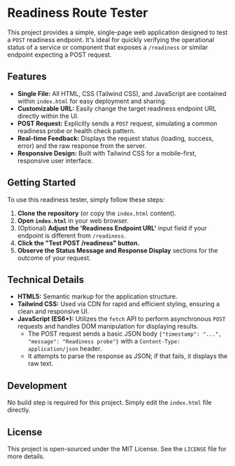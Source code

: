 # Readiness Route Tester

This project provides a simple, single-page web application designed to test a `POST` readiness endpoint. It's ideal for quickly verifying the operational status of a service or component that exposes a `/readiness` or similar endpoint expecting a POST request.

## Features

*   **Single File:** All HTML, CSS (Tailwind CSS), and JavaScript are contained within `index.html` for easy deployment and sharing.
*   **Customizable URL:** Easily change the target readiness endpoint URL directly within the UI.
*   **POST Request:** Explicitly sends a `POST` request, simulating a common readiness probe or health check pattern.
*   **Real-time Feedback:** Displays the request status (loading, success, error) and the raw response from the server.
*   **Responsive Design:** Built with Tailwind CSS for a mobile-first, responsive user interface.

## Getting Started

To use this readiness tester, simply follow these steps:

1.  **Clone the repository** (or copy the `index.html` content).
2.  **Open `index.html`** in your web browser.
3.  (Optional) **Adjust the 'Readiness Endpoint URL'** input field if your endpoint is different from `/readiness`.
4.  **Click the "Test POST /readiness" button.**
5.  **Observe the Status Message and Response Display** sections for the outcome of your request.

## Technical Details

*   **HTML5:** Semantic markup for the application structure.
*   **Tailwind CSS:** Used via CDN for rapid and efficient styling, ensuring a clean and responsive UI.
*   **JavaScript (ES6+):** Utilizes the `fetch` API to perform asynchronous `POST` requests and handles DOM manipulation for displaying results.
    *   The POST request sends a basic JSON body `{"timestamp": "...", "message": "Readiness probe"}` with a `Content-Type: application/json` header.
    *   It attempts to parse the response as JSON; if that fails, it displays the raw text.

## Development

No build step is required for this project. Simply edit the `index.html` file directly.

## License

This project is open-sourced under the MIT License. See the `LICENSE` file for more details.